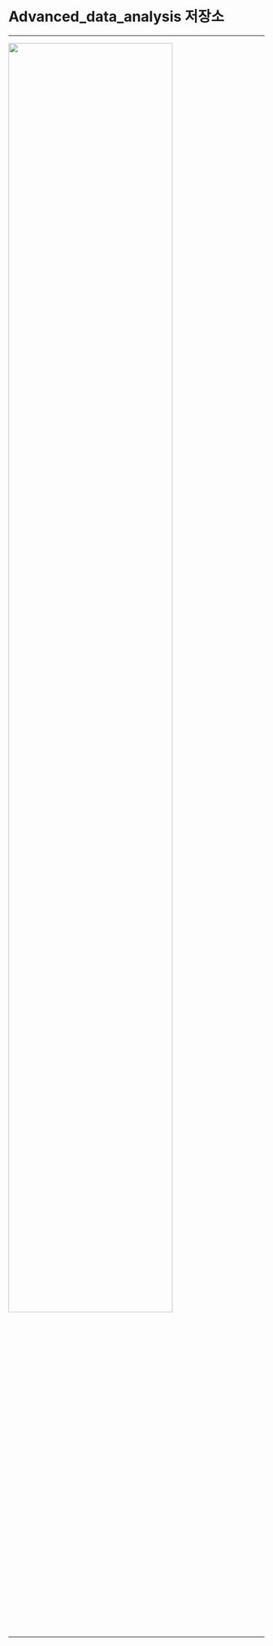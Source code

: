 # Advanced_data_analysis 저장소
---
<img width="80%" src ="![Dall2](https://github.com/LEE1026icarus/Advanced_data_analysis_sample/assets/113161569/031e5855-c70c-49b0-932e-e80e3d880e78)
"/>

---
